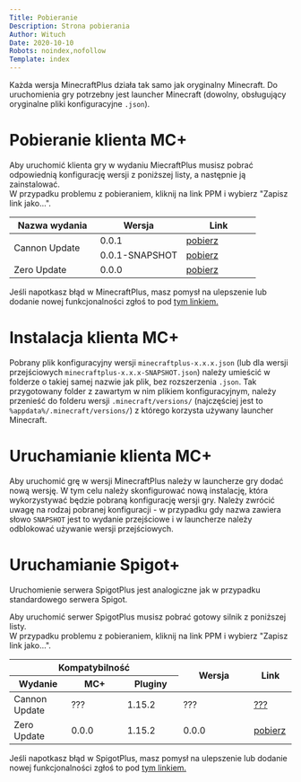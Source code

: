 ```yaml
---
Title: Pobieranie
Description: Strona pobierania
Author: Wituch
Date: 2020-10-10
Robots: noindex,nofollow
Template: index
---
```


Każda wersja MinecraftPlus działa tak samo jak oryginalny Minecraft. Do uruchomienia gry potrzebny jest launcher Minecraft (dowolny, obsługujący oryginalne pliki konfiguracyjne `.json`).

# Pobieranie klienta MC+

Aby uruchomić klienta gry w wydaniu MiecraftPlus musisz pobrać odpowiednią konfigurację wersji z poniższej listy, a następnie ją zainstalować.  
W przypadku problemu z pobieraniem, kliknij na link PPM i wybierz "Zapisz link jako...".

<table style="table-layout: fixed; width: 100%">
	<colgroup><col style="width: 35%"><col style="width: 35%"><col style="width: auto"></colgroup>
	<thead><tr><th>Nazwa wydania</th><th>Wersja</th><th>Link</th></tr></thead>
	<tbody>
	  <tr>
		<td rowspan="2">Cannon Update</td>
		<td>0.0.1</td>
		<td><a href="%assets_url%/downloads/minecraft/minecraftplus-0.0.1.json">pobierz</a></td>
	  </tr>
	  <tr>
		<td>0.0.1-SNAPSHOT</td>
		<td><a href="%assets_url%/downloads/minecraft/minecraftplus-0.0.1-SNAPSHOT.json">pobierz</a></td>
	  </tr>
	  <tr>
		<td>Zero Update</td>
		<td>0.0.0</td>
		<td><a href="%assets_url%/downloads/minecraft/minecraftplus-0.0.0.json">pobierz</a></td>
	  </tr>
	</tbody>
</table>

Jeśli napotkasz błąd w MinecraftPlus, masz pomysł na ulepszenie lub dodanie nowej funkcjonalności zgłoś to pod <a href="https://bitbucket.org/minecraftplus/minecraftplus/issues" target="_blank">tym linkiem.</a>

# Instalacja klienta MC+

Pobrany plik konfiguracyjny wersji `minecraftplus-x.x.x.json` (lub dla wersji przejściowych `minecraftplus-x.x.x-SNAPSHOT.json`) należy umieścić w folderze o takiej samej nazwie jak plik, bez rozszerzenia `.json`.
Tak przygotowany folder z zawartym w nim plikiem konfiguracyjnym, należy przenieść do folderu wersji `.minecraft/versions/` (najczęściej jest to `%appdata%/.minecraft/versions/`) z którego korzysta używany launcher Minecraft.

# Uruchamianie klienta MC+

Aby uruchomić grę w wersji MinecraftPlus należy w launcherze gry dodać nową wersję. W tym celu należy skonfigurować nową instalację, która wykorzystywać będzie pobraną konfigurację wersji gry.
Należy zwrócić uwagę na rodzaj pobranej konfiguracji - w przypadku gdy nazwa zawiera słowo `SNAPSHOT` jest to wydanie przejściowe i w launcherze należy odblokować używanie wersji przejściowych.

# Uruchamianie Spigot+

Uruchomienie serwera SpigotPlus jest analogiczne jak w przypadku standardowego serwera Spigot.

Aby uruchomić serwer SpigotPlus musisz pobrać gotowy silnik z poniższej listy.  
W przypadku problemu z pobieraniem, kliknij na link PPM i wybierz "Zapisz link jako...".

<table style="table-layout: fixed; width: 100%">
	<colgroup><col style="width: auto"><col style="width: 75pt"><col style="width: 75pt"><col style="width: 25%"><col style="width: 15%"></colgroup>
	<thead>
		<tr><th colspan="3">Kompatybilność</th>	<th rowspan="2">Wersja</th>	<th rowspan="2">Link</th></tr>
		<tr><th>Wydanie</th><th>MC+</th><th>Pluginy</th></tr>
	</thead>
	<tbody>
	  <tr>
		<td>Cannon Update</td>
		<td>???</td>
		<td>1.15.2</td>
		<td>???</td>
		<td><a href="#???">???</a></td>
	  </tr>
	  <tr>
		<td>Zero Update</td>
		<td>0.0.0</td>
		<td>1.15.2</td>
		<td>0.0.0</td>
		<td><a href="%assets_url%/downloads/spigotplus/spigotplus-0.0.0.jar">pobierz</a></td>
	  </tr>
	</tbody>
</table>

Jeśli napotkasz błąd w SpigotPlus, masz pomysł na ulepszenie lub dodanie nowej funkcjonalności zgłoś to pod <a href="https://bitbucket.org/minecraftplus/spigotplus/issues" target="_blank">tym linkiem.</a>
